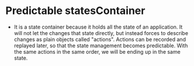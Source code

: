 # Predictable statesContainer

* It is  a state container because it holds all the state of an application. It will not  let the  changes that state directly, but instead forces  to describe changes as plain objects called "actions". Actions can be recorded and replayed later, so that the state management becomes predictable. With the same actions in the same order, we will be  ending up in the same state.